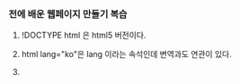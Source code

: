 ### 전에 배운 웹페이지 만들기 복습

1. !DOCTYPE html 은 html5 버전이다.
2. html lang="ko"은 lang 이라는 속석인데 변역과도 연관이 있다. 
3. <title> 타이클 태그
4. ul태그는 학급의 반을 나누는 거 처럼 관리하기 위해 리스트를 만드는 걸 말한다. 
5. a 태그는 href속성을 이용해 링크를 건다.
6. img 태그는 경로(속성)에 있는 이미지를 출력한다. ait는 이미지가 없을때 나오는 엑박(그림)이나 텍스트
7. h태그는 html을 열때 가장 부터 탐색한다.(+크기가 크고 굵은 글씨체를 가졌다.)


1. css의 우선순위는 큰 순에서 작은 순이다 예를 들면 *는 전체 h1는 *안에 있는 h1이며 h1이 우선순위를 갖게 된다.(우선순위 id<class)



<details> <summary>수업했던 코드 html</summary>
        
     <!DOCTYPE html>
    <html lang="ko">
    <head>
        <meta charset="UTF-8">
        <title>sdmhls</title>
        <link rel="stylesheet" href="css.css">
    </head>
    <body>
        <header>
            <img src="main_img.png" alt="그림 없음">
        </header>
        
        <nav>
            <ul>
                <li><a href="#">학교소개 |</a></li>
                <li><a href="#">학과소개 |</a></li>
                <li><a href="#">입학안내 |</a></li>
                <li><a href="#">학교생활 |</a></li>
                <li><a href="#">열린학교 |</a></li>
            </ul> 
        </nav>
        <section>
            
                <h1>+학교소개</h1>
    
                <ol>
                    <li>
                        
                        <h3>1. 견학이념</h3>
                        <div>
    
                            <table>
                                <tr>
                                    <td>설립자훈</td>
                                    <td>대망과 신념을 지닌 인간상 구현</td>
                                </tr>
                                <tr>
                                    <td>교훈</td>
                                    <td>성실한 사람, 실력 있는 사람, 생산적인 사람</td>
                                </tr>
                            </table>
    
                        </div>
                    </li>
                    <li>
                        
                        <h3>2. 학교상징</h3>
                        <ul>
    
                            <li>교화 : 철쭉 - 사랑의 기쁨</li>
                            <li>교목 : 은행나무 - 용기, 진취적임, 풍요로운 결실</li>
                            <li>교조 : 독수리 - 도전정신</li>
    
                        </ul>    
    
                    </li>
                    <li>
                         <h3>3. 오시는 길</h3>
                        <img src="map.png" alt="">
                    </li>
    
                        
                </ol>    
    
        </section>
    
    
    </body>
        
</details>

<details> <summary>수업했던 코드 css</summary>
 
     @charset "utf-8";
    
    /* CSS(Cascading Style Sheet) */
    /* 선택자가 중요하다 */
    *{
        font-family: "굴림";
        margin: 0 auto;
    }
    h1{
        font-family: "함초롬바탕";
    }
    .클래스{
        font-family: "궁서체";
    }
    #아이디{
        font-family: "바탕체";
    }
    
    img{
        display: block;
    }

</details>
